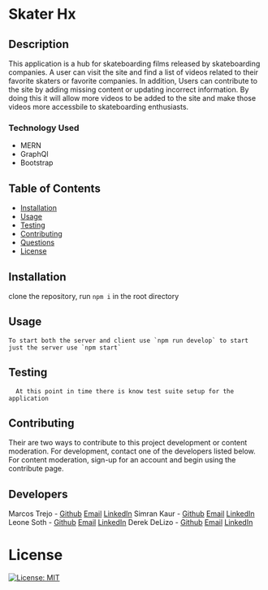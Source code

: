 # Skater Hx
  ## Description
  This application is a hub for skateboarding films released by skateboarding companies. A user can visit the site and find a list of videos related to their favorite skaters or favorite companies. In addition, Users can contribute to the site by adding missing content or updating incorrect information. By doing this it will allow more videos to be added to the site and make those videos more accessbile to skateboarding enthusiasts.
  ### Technology Used
  - MERN
  - GraphQl
  - Bootstrap
  ## Table of Contents
  - [Installation](#installation)
  - [Usage](#usage)
  - [Testing](#testing)
  - [Contributing](#contributing)
  - [Questions](#questions)
  - [License](#license)
  ## Installation
  clone the repository, run `npm i` in the root directory
  ## Usage
    To start both the server and client use `npm run develop` to start just the server use `npm start`
  ## Testing
      At this point in time there is know test suite setup for the application
  ## Contributing
  Their are two ways to contribute to this project development or content moderation. For development, contact one of the developers listed below. For content moderation, sign-up for an account and begin using the contribute page. 
  ## Developers
  Marcos Trejo - [Github](https://github.com/Marcostrejo23) [Email](marcostrejo23@gmail.com) [LinkedIn](https://www.linkedin.com/in/marcos-trejo-915923185/)
  Simran Kaur - [Github](https://github.com/kaursim000) [Email](skaur0214@sdsu.edu) [LinkedIn](https://www.linkedin.com/in/simran-kaur-020780208/)
  Leone Soth - [Github](https://github.com/lsoth) [Email](mailto:leone.soth@gmail.com) [LinkedIn](https://www.linkedin.com/in/leone-soth-813336212/)
  Derek DeLizo - [Github](https://github.com/delizoderek) [Email](dwdelizo@gmail.com) [LinkedIn](https://www.linkedin.com/in/derek-delizo/)
  # License
  [![License: MIT](https://img.shields.io/badge/License-MIT-yellow.svg)](https://opensource.org/licenses/MIT)